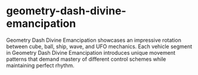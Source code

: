 # geometry-dash-divine-emancipation
Geometry Dash Divine Emancipation showcases an impressive rotation between cube, ball, ship, wave, and UFO mechanics. Each vehicle segment in Geometry Dash Divine Emancipation introduces unique movement patterns that demand mastery of different control schemes while maintaining perfect rhythm.
